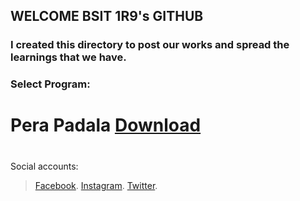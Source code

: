 ## WELCOME BSIT 1R9's GITHUB
### I created this directory to post our works and spread the learnings that we have.

### Select Program:
# Pera Padala [Download](https://github.com/Brrzzy/BSIT1R9/tree/Pera-Padala)
# 
# 
# 
# 
# 
# 
 Social accounts:
 >[Facebook](https://facebook.com/bjdelantar).
 >[Instagram](https://instagram.com/me.brax).
 >[Twitter](https://twitter.com/brrzzy).
